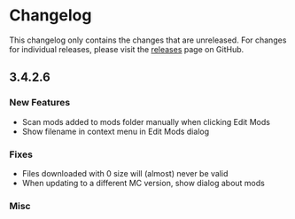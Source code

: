 # Changelog

This changelog only contains the changes that are unreleased. For changes for individual releases, please visit the
[releases](https://github.com/ATLauncher/ATLauncher/releases) page on GitHub.

## 3.4.2.6

### New Features
- Scan mods added to mods folder manually when clicking Edit Mods
- Show filename in context menu in Edit Mods dialog

### Fixes
- Files downloaded with 0 size will (almost) never be valid
- When updating to a different MC version, show dialog about mods

### Misc
